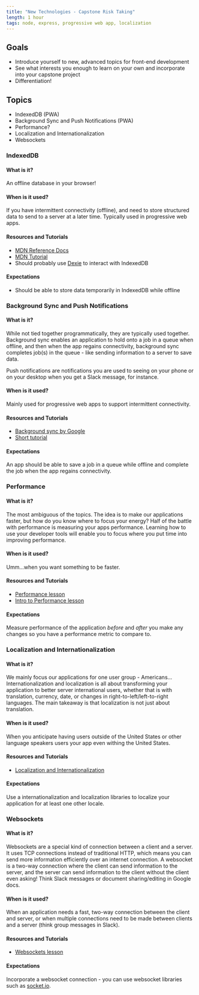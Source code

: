 ```yaml
---
title: "New Technologies - Capstone Risk Taking"
length: 1 hour
tags: node, express, progressive web app, localization
---
```


## Goals

- Introduce yourself to new, advanced topics for front-end development
- See what interests you enough to learn on your own and incorporate into your capstone project
- Differentiation!

## Topics

* IndexedDB (PWA)
* Background Sync and Push Notifications (PWA)
* Performance?
* Localization and Internationalization
* Websockets

### IndexedDB

#### What is it?
An offline database in your browser!

#### When is it used?
If you have intermittent connectivity (offline), and need to store structured data to send to a server at a later time. Typically used in progressive web apps.

#### Resources and Tutorials
* [MDN Reference Docs](https://developer.mozilla.org/en-US/docs/Web/API/IndexedDB_API)
* [MDN Tutorial](https://developer.mozilla.org/en-US/docs/Web/API/IndexedDB_API/Using_IndexedDB)
* Should probably use [Dexie](http://dexie.org/) to interact with IndexedDB

#### Expectations
* Should be able to store data temporarily in IndexedDB while offline


### Background Sync and Push Notifications

#### What is it?
While not tied together programmatically, they are typically used together. Background sync enables an application to hold onto a job in a queue when offline, and then 
when the app regains connectivity, background sync completes job(s) in the queue - like sending information to a server to save data.

Push notifications are notifications you are used to seeing on your phone or on your desktop when you get a Slack message, for instance.

#### When is it used?
Mainly used for progressive web apps to support intermittent connectivity.

#### Resources and Tutorials
* [Background sync by Google](https://developers.google.com/web/updates/2015/12/background-sync)
* [Short tutorial](https://notes.eellson.com/2018/02/11/chrome-the-background-sync-api-and-exponential-backoff/)

#### Expectations
An app should be able to save a job in a queue while offline and complete the job when the app regains connectivity.

### Performance

#### What is it?
The most ambiguous of the topics. The idea is to make our applications faster, but how do you know where to focus your energy? Half of the battle with performance is 
measuring your apps performance. Learning how to use your developer tools will enable you to focus where you put time into improving performance.

#### When is it used?
Umm...when you want something to be faster.

#### Resources and Tutorials
* [Performance lesson](http://frontend.turing.io/lessons/module-4/intro-to-performance.html)
* [Intro to Performance lesson](https://developers.google.com/web/tools/chrome-devtools/evaluate-performance/reference)

#### Expectations
Measure performance of the application _before_ and _after_ you make any changes so you have a performance metric to compare to.


### Localization and Internationalization

#### What is it?
We mainly focus our applications for one user group - Americans... Internationalization and localization is all about transforming your application to better 
server international users, whether that is with translation, currency, date, or changes in right-to-left/left-to-right languages. The main takeaway is that 
localization is not just about translation.

#### When is it used?
When you anticipate having users outside of the United States or other language speakers users your app even withing the United States.

#### Resources and Tutorials
* [Localization and Internationalization](http://frontend.turing.io/lessons/module-4/localization.html)

#### Expectations
Use a internationalization and localization libraries to localize your application for at least one other locale.

### Websockets

#### What is it?
Websockets are a special kind of connection between a client and a server. It uses TCP connections instead of traditional HTTP, which means you can send more information 
efficiently over an internet connection. A websocket is a two-way connection where the client can send information to the server, and the server can send information 
to the client without the client even asking! Think Slack messages or document sharing/editing in Google docs.

#### When is it used?
When an application needs a fast, two-way connection between the client and server, or when multiple connections need to be made between clients and a server (think 
group messages in Slack).

#### Resources and Tutorials
* [Websockets lesson](http://frontend.turing.io/lessons/module-4/websockets.html)

#### Expectations
Incorporate a websocket connection - you can use websocket libraries such as [socket.io](https://socket.io/).
